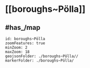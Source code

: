# [[boroughs~Pölla]] 

## #has_/map  



```leaflet
id: boroughs~Pölla
zoomFeatures: true 
minZoom: 2 
maxZoom: 18
geojsonFolder: ./boroughs~Pölla//
markerFolder: ./boroughs~Pölla/
```

